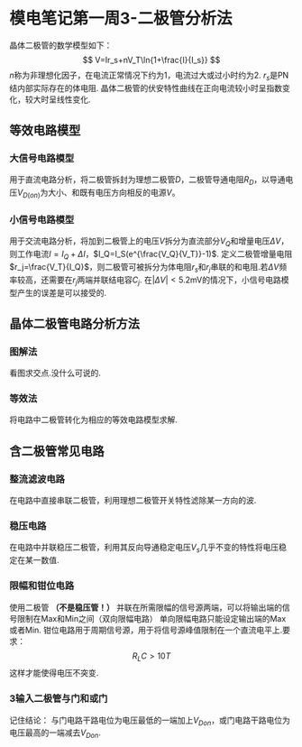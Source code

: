 # 模电笔记第一周3-二极管分析法
晶体二极管的数学模型如下：
$$
V=Ir_s+nV_T\ln{1+\frac{I}{I_s}}
$$
$n$称为非理想化因子，在电流正常情况下约为1，电流过大或过小时约为2.
$r_s$是PN结内部实际存在的体电阻.
晶体二极管的伏安特性曲线在正向电流较小时呈指数变化，较大时呈线性变化.
## 等效电路模型
### 大信号电路模型
用于直流电路分析，将二极管拆封为理想二极管$D$，二极管导通电阻$R_D$，以导通电压$V_{D(on)}$为大小、和既有电压方向相反的电源$V$。
### 小信号电路模型
用于交流电路分析，将加到二极管上的电压$V$拆分为直流部分$V_Q$和增量电压$\Delta V$，则工作电流$I=I_Q+\Delta I$，$I_Q=I_S(e^{\frac{V_Q}{V_T}}-1)$.
定义二极管增量电阻$r_j=\frac{V_T}{I_Q}$，则二极管可被拆分为体电阻$r_s$和$r_j$串联的和电阻.若$\Delta V$频率较高，还需要在$r_j$两端并联结电容$C_j$.
在$|\Delta V|<5.2\text{mV}$的情况下，小信号电路模型产生的误差是可以接受的.
## 晶体二极管电路分析方法
### 图解法
看图求交点.没什么可说的.
### 等效法
将电路中二极管转化为相应的等效电路模型求解.
## 含二极管常见电路
### 整流滤波电路
在电路中直接串联二极管，利用理想二极管开关特性滤除某一方向的波.
### 稳压电路
在电路中并联稳压二极管，利用其反向导通稳定电压$V_s$几乎不变的特性将电压稳定在某一数值.
### 限幅和钳位电路
使用二极管 **（不是稳压管！）** 并联在所需限幅的信号源两端，可以将输出端的信号限制在Max和Min之间（双向限幅电路）
单向限幅电路只能设定输出端的Max或者Min.
钳位电路用于周期信号源，用于将信号源峰值限制在一个直流电平上.要求：
$$
R_LC>10T
$$
这样才能使得电压不突变.
### 3输入二极管与门和或门
记住结论：
与门电路干路电位为电压最低的一端加上$V_{Don}$，或门电路干路电位为电压最高的一端减去$V_{Don}$.